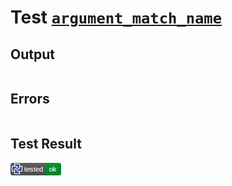 # Test [`argument_match_name`](/doc/structure/arguments.md#L23)

## Output

```,plain
```

## Errors

```,plain
```

## Test Result

![OK](/doc/structure/.test/argument_match_name.png)
